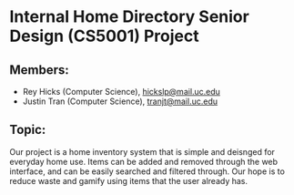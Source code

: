 # Internal Home Directory Senior Design (CS5001) Project

## Members: 
- Rey Hicks (Computer Science), hickslp@mail.uc.edu
- Justin Tran (Computer Science), tranjt@mail.uc.edu

## Topic: 
Our project is a home inventory system that is simple and deisnged for everyday home use. Items can be added and removed through the web interface, and can be easily searched and filtered through. Our hope is to reduce waste and gamify using items that the user already has.
